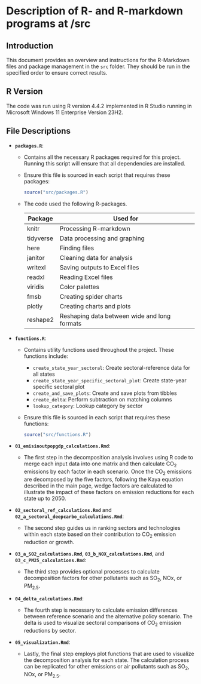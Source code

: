 # Description of R- and R-markdown programs at <path>/src

## Introduction

This document provides an overview and instructions for the R-Markdown files and package management in the `src` folder. They should be run in the specified order to ensure correct results.

## R Version

The code was run using R version 4.4.2 implemented in R Studio running in Microsoft Windows 11 Enterprise Version 23H2.

## File Descriptions

-   **`packages.R`**:

    -   Contains all the necessary R packages required for this project. Running this script will ensure that all dependencies are installed.

    -   Ensure this file is sourced in each script that requires these packages:

        ``` r
        source("src/packages.R")
        ```

    -   The code used the following R-packages.

        | Package   | Used for                                     |
        |-----------|----------------------------------------------|
        | knitr     | Processing R-markdown                        |
        | tidyverse | Data processing and graphing                 |
        | here      | Finding files                                |
        | janitor   | Cleaning data for analysis                   |
        | writexl   | Saving outputs to Excel files                |
        | readxl    | Reading Excel files                          |
        | viridis   | Color palettes                               |
        | fmsb      | Creating spider charts                       |
        | plotly    | Creating charts and plots                    |
        | reshape2  | Reshaping data between wide and long formats |

-   **`functions.R`**:

    -   Contains utility functions used throughout the project. These functions include:

        -   `create_state_year_sectoral`: Create sectoral-reference data for all states
        -   `create_state_year_specific_sectoral_plot`: Create state-year specific sectoral plot
        -   `create_and_save_plots`: Create and save plots from tibbles
        -   `create_delta`: Perform subtraction on matching columns
        -   `lookup_category`: Lookup category by sector

    -   Ensure this file is sourced in each script that requires these functions:

        ``` r
        source("src/functions.R")
        ```

-   **`01_emisinoutpopgdp_calculations.Rmd`**:

    -   The first step in the decomposition analysis involves using R code to merge each input data into one matrix and then calculate CO<sub>2</sub> emissions by each factor in each scenario. Once the CO<sub>2</sub> emissions are decomposed by the five factors, following the Kaya equation described in the main page, wedge factors are calculated to illustrate the impact of these factors on emission reductions for each state up to 2050.

-   **`02_sectoral_ref_calculations.Rmd`** and **`02_a_sectoral_deepcarbo_calculations.Rmd`**:

    -   The second step guides us in ranking sectors and technologies within each state based on their contribution to CO<sub>2</sub> emission reduction or growth.

-   **`03_a_SO2_calculations.Rmd`**, **`03_b_NOX_calculations.Rmd`**, and **`03_c_PM25_calculations.Rmd`**:

    -   The third step provides optional processes to calculate decomposition factors for other pollutants such as SO<sub>2</sub>, NOx, or PM<sub>2.5</sub>.

-   **`04_delta_calculations.Rmd`**:

    -   The fourth step is necessary to calculate emission differences between reference scenario and the alternative policy scenario. The delta is used to visualize sectoral comparisons of CO<sub>2</sub> emission reductions by sector.

-   **`05_visualization.Rmd`**:

    -   Lastly, the final step employs plot functions that are used to visualize the decomposition analysis for each state. The calculation process can be replicated for other emissions or air pollutants such as SO<sub>2</sub>, NOx, or PM<sub>2.5</sub>.
